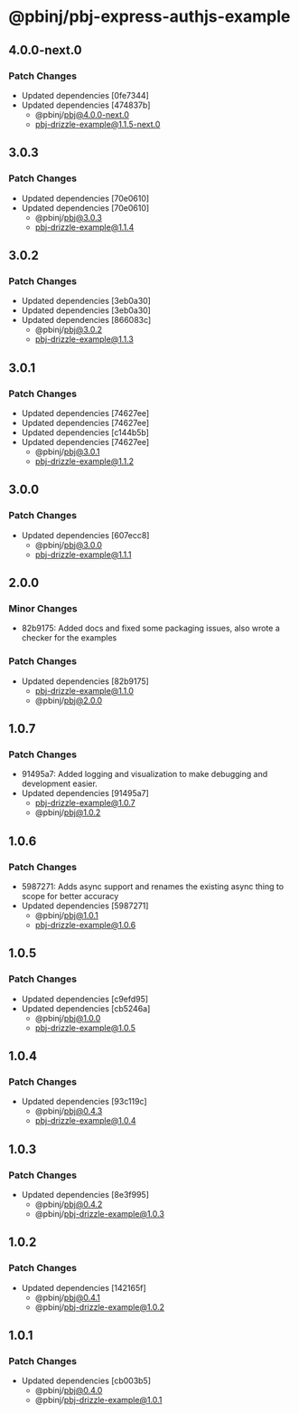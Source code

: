 # @pbinj/pbj-express-authjs-example

## 4.0.0-next.0

### Patch Changes

- Updated dependencies [0fe7344]
- Updated dependencies [474837b]
  - @pbinj/pbj@4.0.0-next.0
  - pbj-drizzle-example@1.1.5-next.0

## 3.0.3

### Patch Changes

- Updated dependencies [70e0610]
- Updated dependencies [70e0610]
  - @pbinj/pbj@3.0.3
  - pbj-drizzle-example@1.1.4

## 3.0.2

### Patch Changes

- Updated dependencies [3eb0a30]
- Updated dependencies [3eb0a30]
- Updated dependencies [866083c]
  - @pbinj/pbj@3.0.2
  - pbj-drizzle-example@1.1.3

## 3.0.1

### Patch Changes

- Updated dependencies [74627ee]
- Updated dependencies [74627ee]
- Updated dependencies [c144b5b]
- Updated dependencies [74627ee]
  - @pbinj/pbj@3.0.1
  - pbj-drizzle-example@1.1.2

## 3.0.0

### Patch Changes

- Updated dependencies [607ecc8]
  - @pbinj/pbj@3.0.0
  - pbj-drizzle-example@1.1.1

## 2.0.0

### Minor Changes

- 82b9175: Added docs and fixed some packaging issues, also wrote a checker for the examples

### Patch Changes

- Updated dependencies [82b9175]
  - pbj-drizzle-example@1.1.0
  - @pbinj/pbj@2.0.0

## 1.0.7

### Patch Changes

- 91495a7: Added logging and visualization to make debugging and development easier.
- Updated dependencies [91495a7]
  - pbj-drizzle-example@1.0.7
  - @pbinj/pbj@1.0.2

## 1.0.6

### Patch Changes

- 5987271: Adds async support and renames the existing async thing to scope for better accuracy
- Updated dependencies [5987271]
  - @pbinj/pbj@1.0.1
  - pbj-drizzle-example@1.0.6

## 1.0.5

### Patch Changes

- Updated dependencies [c9efd95]
- Updated dependencies [cb5246a]
  - @pbinj/pbj@1.0.0
  - pbj-drizzle-example@1.0.5

## 1.0.4

### Patch Changes

- Updated dependencies [93c119c]
  - @pbinj/pbj@0.4.3
  - pbj-drizzle-example@1.0.4

## 1.0.3

### Patch Changes

- Updated dependencies [8e3f995]
  - @pbinj/pbj@0.4.2
  - @pbinj/pbj-drizzle-example@1.0.3

## 1.0.2

### Patch Changes

- Updated dependencies [142165f]
  - @pbinj/pbj@0.4.1
  - @pbinj/pbj-drizzle-example@1.0.2

## 1.0.1

### Patch Changes

- Updated dependencies [cb003b5]
  - @pbinj/pbj@0.4.0
  - @pbinj/pbj-drizzle-example@1.0.1
